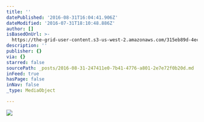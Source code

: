 ```yaml
---
title: ''
datePublished: '2016-08-31T16:04:41.906Z'
dateModified: '2016-07-31T18:10:48.886Z'
author: []
isBasedOnUrl: >-
  https://the-grid-user-content.s3-us-west-2.amazonaws.com/315eb89d-4eca-4106-8f65-5298166fc1f9.jpg
description: ''
publisher: {}
via: {}
starred: false
sourcePath: _posts/2016-08-31-247411e0-7b41-4776-a801-2e7e72f0b20d.md
inFeed: true
hasPage: false
inNav: false
_type: MediaObject

---
```

![](https://the-grid-user-content.s3-us-west-2.amazonaws.com/315eb89d-4eca-4106-8f65-5298166fc1f9.jpg)
